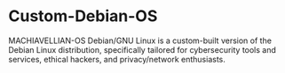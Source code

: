 # Custom-Debian-OS
MACHIAVELLIAN-OS Debian/GNU Linux is a custom-built version of the Debian Linux distribution, specifically tailored for cybersecurity tools and services, ethical hackers, and privacy/network enthusiasts. 
